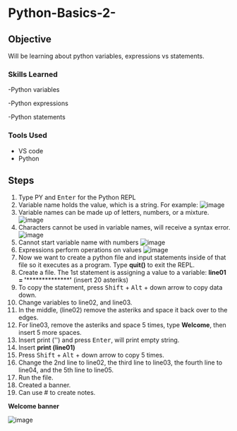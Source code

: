 # Python-Basics-2-

## Objective

 Will be learning about python variables, expressions vs statements.
 


### Skills Learned

-Python variables

-Python expressions

-Python statements 

### Tools Used

- VS code
- Python


## Steps
1. Type PY and <kbd>Enter</kbd> for the Python REPL
2. Variable name holds the value, which is a string. For example:
   ![image](https://github.com/user-attachments/assets/132a1d32-1e2a-4a88-8a75-5d1f730aa3ba)
3. Variable names can be made up of letters, numbers, or a mixture.
   ![image](https://github.com/user-attachments/assets/403cbaf7-349a-4356-a075-d3a86adf5014)
4. Characters cannot be used in variable names, will receive a syntax error.
   ![image](https://github.com/user-attachments/assets/108692cf-bc4b-4c56-9838-36819c1306d0)
5.   Cannot start variable name with numbers
   ![image](https://github.com/user-attachments/assets/15d5096f-e4fc-4fbc-b5ce-513130332bf3)
6. Expressions perform operations on values
  ![image](https://github.com/user-attachments/assets/bf8362ae-6128-473b-b3e7-cf17729ed710)
7. Now we want to create a python file and input statements inside of that file so it executes as a program. Type **quit()** to exit the REPL.
8. Create a file. The 1st statement is assigning a value to a variable: **line01 = '******************'** (insert 20 asteriks)
9. To copy the statement, press <kbd>Shift</kbd> + <kbd>Alt</kbd> + down arrow to copy data down. 
10. Change variables to line02, and line03.
11. In the middle, (line02) remove the asteriks and space it back over to the edges.
12. For line03, remove the asteriks and space 5 times, type **Welcome**, then insert 5 more spaces.
13. Insert print ('') and press <kbd>Enter</kbd>, will print empty string.
14. Insert **print (line01)**
15. Press <kbd>Shift</kbd> + <kbd>Alt</kbd> + down arrow  to copy 5 times.
16. Change the 2nd line to line02, the third line to line03, the fourth line to line04, and the 5th line to line05.
17. Run the file.
18. Created a banner.
19. Can use # to create notes.

**Welcome banner**

![image](https://github.com/user-attachments/assets/df4beaab-5541-4928-909d-26909b4ca67f)





   

   
   
   
   
   
